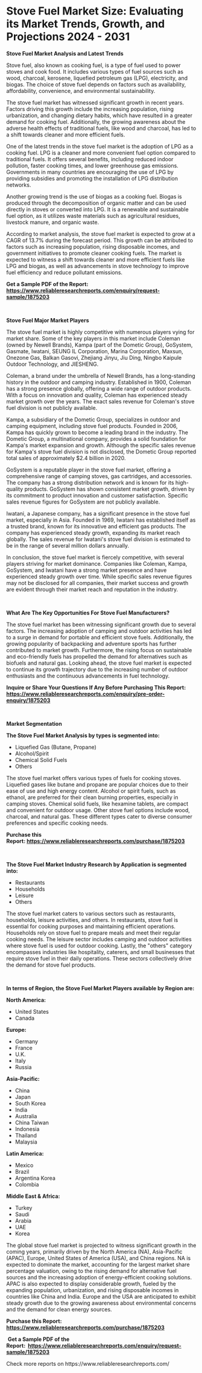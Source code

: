 <p><h1>Stove Fuel Market Size: Evaluating its Market Trends, Growth, and Projections 2024 - 2031</h1></p><p><strong>Stove Fuel Market Analysis and Latest Trends</strong></p>
<p><p>Stove fuel, also known as cooking fuel, is a type of fuel used to power stoves and cook food. It includes various types of fuel sources such as wood, charcoal, kerosene, liquefied petroleum gas (LPG), electricity, and biogas. The choice of stove fuel depends on factors such as availability, affordability, convenience, and environmental sustainability.</p><p>The stove fuel market has witnessed significant growth in recent years. Factors driving this growth include the increasing population, rising urbanization, and changing dietary habits, which have resulted in a greater demand for cooking fuel. Additionally, the growing awareness about the adverse health effects of traditional fuels, like wood and charcoal, has led to a shift towards cleaner and more efficient fuels.</p><p>One of the latest trends in the stove fuel market is the adoption of LPG as a cooking fuel. LPG is a cleaner and more convenient fuel option compared to traditional fuels. It offers several benefits, including reduced indoor pollution, faster cooking times, and lower greenhouse gas emissions. Governments in many countries are encouraging the use of LPG by providing subsidies and promoting the installation of LPG distribution networks.</p><p>Another growing trend is the use of biogas as a cooking fuel. Biogas is produced through the decomposition of organic matter and can be used directly in stoves or converted into LPG. It is a renewable and sustainable fuel option, as it utilizes waste materials such as agricultural residues, livestock manure, and organic waste.</p><p>According to market analysis, the stove fuel market is expected to grow at a CAGR of 13.7% during the forecast period. This growth can be attributed to factors such as increasing population, rising disposable incomes, and government initiatives to promote cleaner cooking fuels. The market is expected to witness a shift towards cleaner and more efficient fuels like LPG and biogas, as well as advancements in stove technology to improve fuel efficiency and reduce pollutant emissions.</p></p>
<p><strong>Get a Sample PDF of the Report:&nbsp; <a href="https://www.reliableresearchreports.com/enquiry/request-sample/1875203">https://www.reliableresearchreports.com/enquiry/request-sample/1875203</a></strong></p>
<p>&nbsp;</p>
<p><strong>Stove Fuel Major Market Players</strong></p>
<p><p>The stove fuel market is highly competitive with numerous players vying for market share. Some of the key players in this market include Coleman (owned by Newell Brands), Kampa (part of the Dometic Group), GoSystem, Gasmate, Iwatani, SEUNG IL Corporation, Marina Corporation, Maxsun, Onezone Gas, Balkan Gasovi, Zhejiang Jinyu, Jiu Ding, Ningbo Kaipule Outdoor Technology, and JIESHENG.</p><p>Coleman, a brand under the umbrella of Newell Brands, has a long-standing history in the outdoor and camping industry. Established in 1900, Coleman has a strong presence globally, offering a wide range of outdoor products. With a focus on innovation and quality, Coleman has experienced steady market growth over the years. The exact sales revenue for Coleman's stove fuel division is not publicly available.</p><p>Kampa, a subsidiary of the Dometic Group, specializes in outdoor and camping equipment, including stove fuel products. Founded in 2006, Kampa has quickly grown to become a leading brand in the industry. The Dometic Group, a multinational company, provides a solid foundation for Kampa's market expansion and growth. Although the specific sales revenue for Kampa's stove fuel division is not disclosed, the Dometic Group reported total sales of approximately $2.4 billion in 2020.</p><p>GoSystem is a reputable player in the stove fuel market, offering a comprehensive range of camping stoves, gas cartridges, and accessories. The company has a strong distribution network and is known for its high-quality products. GoSystem has shown consistent market growth, driven by its commitment to product innovation and customer satisfaction. Specific sales revenue figures for GoSystem are not publicly available.</p><p>Iwatani, a Japanese company, has a significant presence in the stove fuel market, especially in Asia. Founded in 1969, Iwatani has established itself as a trusted brand, known for its innovative and efficient gas products. The company has experienced steady growth, expanding its market reach globally. The sales revenue for Iwatani's stove fuel division is estimated to be in the range of several million dollars annually.</p><p>In conclusion, the stove fuel market is fiercely competitive, with several players striving for market dominance. Companies like Coleman, Kampa, GoSystem, and Iwatani have a strong market presence and have experienced steady growth over time. While specific sales revenue figures may not be disclosed for all companies, their market success and growth are evident through their market reach and reputation in the industry.</p></p>
<p>&nbsp;</p>
<p><strong>What Are The Key Opportunities For Stove Fuel Manufacturers?</strong></p>
<p><p>The stove fuel market has been witnessing significant growth due to several factors. The increasing adoption of camping and outdoor activities has led to a surge in demand for portable and efficient stove fuels. Additionally, the growing popularity of backpacking and adventure sports has further contributed to market growth. Furthermore, the rising focus on sustainable and eco-friendly fuels has propelled the demand for alternatives such as biofuels and natural gas. Looking ahead, the stove fuel market is expected to continue its growth trajectory due to the increasing number of outdoor enthusiasts and the continuous advancements in fuel technology.</p></p>
<p><strong>Inquire or Share Your Questions If Any Before Purchasing This Report: <a href="https://www.reliableresearchreports.com/enquiry/pre-order-enquiry/1875203">https://www.reliableresearchreports.com/enquiry/pre-order-enquiry/1875203</a></strong></p>
<p>&nbsp;</p>
<p><strong>Market Segmentation</strong></p>
<p><strong>The Stove Fuel Market Analysis by types is segmented into:</strong></p>
<p><ul><li>Liquefied Gas (Butane, Propane)</li><li>Alcohol/Spirit</li><li>Chemical Solid Fuels</li><li>Others</li></ul></p>
<p><p>The stove fuel market offers various types of fuels for cooking stoves. Liquefied gases like butane and propane are popular choices due to their ease of use and high energy content. Alcohol or spirit fuels, such as ethanol, are preferred for their clean burning properties, especially in camping stoves. Chemical solid fuels, like hexamine tablets, are compact and convenient for outdoor usage. Other stove fuel options include wood, charcoal, and natural gas. These different types cater to diverse consumer preferences and specific cooking needs.</p></p>
<p><strong>Purchase this Report:&nbsp;<a href="https://www.reliableresearchreports.com/purchase/1875203">https://www.reliableresearchreports.com/purchase/1875203</a></strong></p>
<p>&nbsp;</p>
<p><strong>The Stove Fuel Market Industry Research by Application is segmented into:</strong></p>
<p><ul><li>Restaurants</li><li>Households</li><li>Leisure</li><li>Others</li></ul></p>
<p><p>The stove fuel market caters to various sectors such as restaurants, households, leisure activities, and others. In restaurants, stove fuel is essential for cooking purposes and maintaining efficient operations. Households rely on stove fuel to prepare meals and meet their regular cooking needs. The leisure sector includes camping and outdoor activities where stove fuel is used for outdoor cooking. Lastly, the "others" category encompasses industries like hospitality, caterers, and small businesses that require stove fuel in their daily operations. These sectors collectively drive the demand for stove fuel products.</p></p>
<p>&nbsp;</p>
<p><strong>In terms of Region, the Stove Fuel Market Players available by Region are:</strong></p>
<p>
    <p> <strong> North America: </strong>
        <ul>
            <li>United States</li>
            <li>Canada</li>
        </ul>
        </p> 
    <p> <strong> Europe: </strong>
        <ul>
            <li>Germany</li>
            <li>France</li>
            <li>U.K.</li>
            <li>Italy</li>
            <li>Russia</li>
        </ul>
        </p> 
    <p> <strong> Asia-Pacific: </strong>
        <ul>
            <li>China</li>
            <li>Japan</li>
            <li>South Korea</li>
            <li>India</li>
            <li>Australia</li>
            <li>China Taiwan</li>
            <li>Indonesia</li>
            <li>Thailand</li>
            <li>Malaysia</li>
        </ul>
        </p> 
    <p> <strong> Latin America: </strong>
        <ul>
            <li>Mexico</li>
            <li>Brazil</li>
            <li>Argentina Korea</li>
            <li>Colombia</li>
        </ul>
        </p> 
    <p> <strong> Middle East & Africa: </strong>
        <ul>
            <li>Turkey</li>
            <li>Saudi</li>
            <li>Arabia</li>
            <li>UAE</li>
            <li>Korea</li>
        </ul>
    </p>
    </p>
<p><p>The global stove fuel market is projected to witness significant growth in the coming years, primarily driven by the North America (NA), Asia-Pacific (APAC), Europe, United States of America (USA), and China regions. NA is expected to dominate the market, accounting for the largest market share percentage valuation, owing to the rising demand for alternative fuel sources and the increasing adoption of energy-efficient cooking solutions. APAC is also expected to display considerable growth, fueled by the expanding population, urbanization, and rising disposable incomes in countries like China and India. Europe and the USA are anticipated to exhibit steady growth due to the growing awareness about environmental concerns and the demand for clean energy sources.</p></p>
<p><strong>Purchase this Report: <a href="https://www.reliableresearchreports.com/purchase/1875203">https://www.reliableresearchreports.com/purchase/1875203</a></strong></p>
<p>&nbsp;<strong>Get a Sample PDF of the Report:&nbsp;&nbsp;<a href="https://www.reliableresearchreports.com/enquiry/request-sample/1875203">https://www.reliableresearchreports.com/enquiry/request-sample/1875203</a></strong></p>
<p><strong></strong></p>
<p>Check more reports on https://www.reliableresearchreports.com/</p>